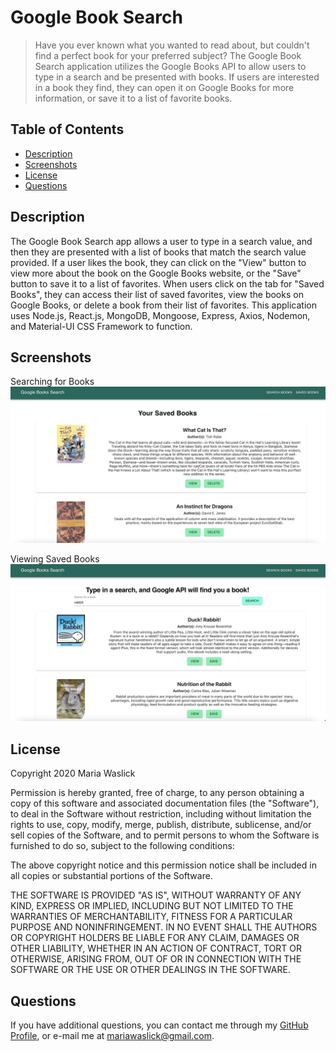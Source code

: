# Google Book Search

> Have you ever known what you wanted to read about, but couldn't find a perfect book for your preferred subject? The Google Book Search application utilizes the Google Books API to allow users to type in a search and be presented with books. If users are interested in a book they find, they can open it on Google Books for more information, or save it to a list of favorite books.
## Table of Contents

* [Description](#description)
* [Screenshots](#screenshots)
* [License](#license)
* [Questions](#questions)

## Description

The Google Book Search app allows a user to type in a search value, and then they are presented with a list of books that match the search value provided. If a user likes the book, they can click on the "View" button to view more about the book on the Google Books website, or the "Save" button to save it to a list of favorites. When users click on the tab for "Saved Books", they can access their list of saved favorites, view the books on Google Books, or delete a book from their list of favorites. This application uses Node.js, React.js, MongoDB, Mongoose, Express, Axios, Nodemon, and Material-UI CSS Framework to function.

## Screenshots

Searching for Books
![An example of typing in a search for books and seeing results via Google Books, with View and Delete buttons](./screenshots/saved.png)

Viewing Saved Books
![An example of a saved list of books with a View and Delete button](./screenshots/searched.png)
## License

Copyright 2020 Maria Waslick

Permission is hereby granted, free of charge, to any person obtaining a copy of this software and associated documentation files (the "Software"), to deal in the Software without restriction, including without limitation the rights to use, copy, modify, merge, publish, distribute, sublicense, and/or sell copies of the Software, and to permit persons to whom the Software is furnished to do so, subject to the following conditions:

The above copyright notice and this permission notice shall be included in all copies or substantial portions of the Software.

THE SOFTWARE IS PROVIDED "AS IS", WITHOUT WARRANTY OF ANY KIND, EXPRESS OR IMPLIED, INCLUDING BUT NOT LIMITED TO THE WARRANTIES OF MERCHANTABILITY, FITNESS FOR A PARTICULAR PURPOSE AND NONINFRINGEMENT. IN NO EVENT SHALL THE AUTHORS OR COPYRIGHT HOLDERS BE LIABLE FOR ANY CLAIM, DAMAGES OR OTHER LIABILITY, WHETHER IN AN ACTION OF CONTRACT, TORT OR OTHERWISE, ARISING FROM, OUT OF OR IN CONNECTION WITH THE SOFTWARE OR THE USE OR OTHER DEALINGS IN THE SOFTWARE.

## Questions

If you have additional questions, you can contact me through my [GitHub Profile](https://github.com/mwaslick), or e-mail me at mariawaslick@gmail.com.

